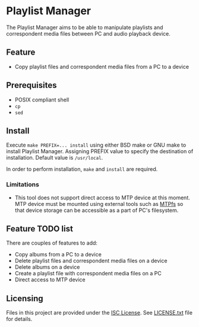 # Playlist Manager

The Playlist Manager aims to be able to manipulate playlists and
correspondent media files between PC and audio playback device.

## Feature

* Copy playlist files and correspondent media files from a PC to a
  device

## Prerequisites

* POSIX compliant shell
* `cp`
* `sed`

## Install

Execute `make PREFIX=... install` using either BSD make or GNU make to
install Playlist Manager.  Assigning PREFIX value to specify the
destination of installation.  Default value is `/usr/local`.

In order to perform installation, `make` and `install` are required.

### Limitations

* This tool does not support direct access to MTP device at this moment.
  MTP device must be mounted using external tools such as [MTPfs][] so
  that device storage can be accessible as a part of PC's filesystem.

## Feature TODO list

There are couples of features to add:

* Copy albums from a PC to a device
* Delete playlist files and correspondent media files on a device
* Delete albums on a device
* Create a playlist file with correspondent media files on a PC
* Direct access to MTP device

## Licensing

Files in this project are provided under the [ISC License][].
See [LICENSE.txt](LICENSE.txt) file for details.

[ISC License]:
  http://www.isc.org/downloads/software-support-policy/isc-license
[MTPfs]: https://www.adebenham.com/mtpfs/
  "MTPfs - Dual Elephants - Chris Debenhams homepage"
